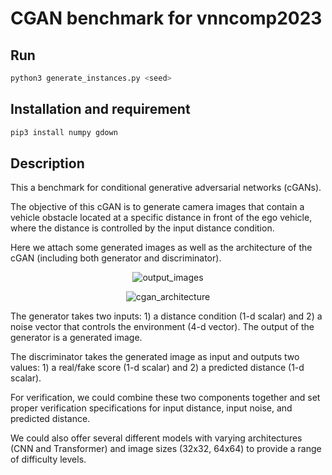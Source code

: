 # CGAN benchmark for vnncomp2023

Run
----------------------

```bash
python3 generate_instances.py <seed>
```

Installation and requirement
----------------------

```bash
pip3 install numpy gdown
```


Description
----------------------
This a benchmark for conditional generative adversarial networks (cGANs).

The objective of this cGAN is to generate camera images that contain a vehicle obstacle located at a specific distance in front of the ego vehicle, where the distance is controlled by the input distance condition.

Here we attach some generated images as well as the architecture of the cGAN (including both generator and discriminator).

<p align="center">
    <img alt="output_images" src="https://github.com/stanleybak/vnncomp2023/assets/29678149/fd6a36fd-42dd-4361-b28f-c485d494c87e">
</p>
<p align="center">    
    <img alt="cgan_architecture" src="https://github.com/stanleybak/vnncomp2023/assets/29678149/51a653bd-dbdd-4944-ab14-23be3370f565">
</p>

The generator takes two inputs: 1) a distance condition (1-d scalar) and 2) a noise vector that controls the environment (4-d vector). The output of the generator is a generated image.

The discriminator takes the generated image as input and outputs two values: 1) a real/fake score (1-d scalar) and 2) a predicted distance (1-d scalar).

For verification, we could combine these two components together and set proper verification specifications for input distance, input noise, and predicted distance.

We could also offer several different models with varying architectures (CNN and Transformer) and image sizes (32x32, 64x64) to provide a range of difficulty levels.
            